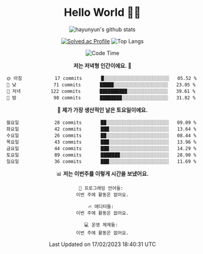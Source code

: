 <div align="center">

# Hello World 🙋‍♀️

![hayunyun's github stats](https://github-readme-stats.vercel.app/api?username=hayunyun&show_icons=true) 

 
[![Solved.ac Profile](http://mazassumnida.wtf/api/generate_badge?boj=hayunyun)](https://solved.ac/hayunyun)
 ![Top Langs](https://github-readme-stats.vercel.app/api/top-langs/?username=hayunyun&layout=compact)

<!--START_SECTION:waka-->
![Code Time](http://img.shields.io/badge/Code%20Time-574%20hrs%2037%20mins-blue)

**저는 저녁형 인간이에요. 🦉** 

```text
🌞 아침            17 commits       █░░░░░░░░░░░░░░░░░░░░░░░░   05.52 % 
🌆 낮　            71 commits       █████░░░░░░░░░░░░░░░░░░░░   23.05 % 
🌃 저녁           122 commits       ██████████░░░░░░░░░░░░░░░   39.61 % 
🌙 밤　            98 commits       ████████░░░░░░░░░░░░░░░░░   31.82 % 

```
📅 **제가 가장 생산적인 날은 토요일이에요.** 

```text
월요일             28 commits       ██░░░░░░░░░░░░░░░░░░░░░░░   09.09 % 
화요일             42 commits       ███░░░░░░░░░░░░░░░░░░░░░░   13.64 % 
수요일             26 commits       ██░░░░░░░░░░░░░░░░░░░░░░░   08.44 % 
목요일             43 commits       ███░░░░░░░░░░░░░░░░░░░░░░   13.96 % 
금요일             44 commits       ███░░░░░░░░░░░░░░░░░░░░░░   14.29 % 
토요일             89 commits       ███████░░░░░░░░░░░░░░░░░░   28.90 % 
일요일             36 commits       ███░░░░░░░░░░░░░░░░░░░░░░   11.69 % 

```


📊 **저는 이번주를 이렇게 시간을 보냈어요.** 

```text
💬 프로그래밍 언어들: 
이번 주에 활동은 없어요.

🔥 에디터들: 
이번 주에 활동은 없어요.

💻 운영 체제들: 
이번 주에 활동은 없어요.

```


 Last Updated on 17/02/2023 18:40:31 UTC
<!--END_SECTION:waka-->

<!--
**hayunyun/hayunyun** is a ✨ _special_ ✨ repository because its `README.md` (this file) appears on your GitHub profile.

Here are some ideas to get you started:

- 🔭 I’m currently working on ...
- 🌱 I’m currently learning ...
- 👯 I’m looking to collaborate on ...
- 🤔 I’m looking for help with ...
- 💬 Ask me about ...
- 📫 How to reach me: ...
- 😄 Pronouns: ...
- ⚡ Fun fact: ...
-->



